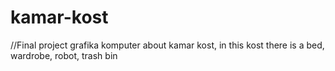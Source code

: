 # kamar-kost
//Final project grafika komputer about kamar kost, in this kost there is a bed,  wardrobe, robot, trash bin
